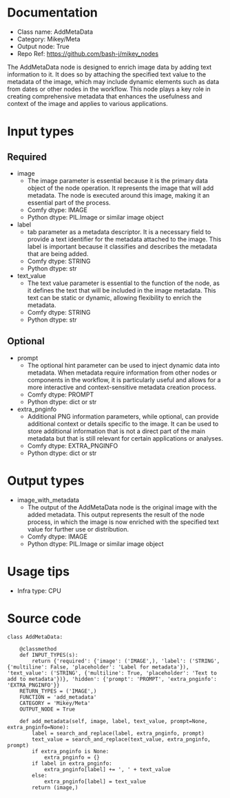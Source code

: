 # Documentation
- Class name: AddMetaData
- Category: Mikey/Meta
- Output node: True
- Repo Ref: https://github.com/bash-j/mikey_nodes

The AddMetaData node is designed to enrich image data by adding text information to it. It does so by attaching the specified text value to the metadata of the image, which may include dynamic elements such as data from dates or other nodes in the workflow. This node plays a key role in creating comprehensive metadata that enhances the usefulness and context of the image and applies to various applications.

# Input types
## Required
- image
    - The image parameter is essential because it is the primary data object of the node operation. It represents the image that will add metadata. The node is executed around this image, making it an essential part of the process.
    - Comfy dtype: IMAGE
    - Python dtype: PIL.Image or similar image object
- label
    - tab parameter as a metadata descriptor. It is a necessary field to provide a text identifier for the metadata attached to the image. This label is important because it classifies and describes the metadata that are being added.
    - Comfy dtype: STRING
    - Python dtype: str
- text_value
    - The text value parameter is essential to the function of the node, as it defines the text that will be included in the image metadata. This text can be static or dynamic, allowing flexibility to enrich the metadata.
    - Comfy dtype: STRING
    - Python dtype: str
## Optional
- prompt
    - The optional hint parameter can be used to inject dynamic data into metadata. When metadata require information from other nodes or components in the workflow, it is particularly useful and allows for a more interactive and context-sensitive metadata creation process.
    - Comfy dtype: PROMPT
    - Python dtype: dict or str
- extra_pnginfo
    - Additional PNG information parameters, while optional, can provide additional context or details specific to the image. It can be used to store additional information that is not a direct part of the main metadata but that is still relevant for certain applications or analyses.
    - Comfy dtype: EXTRA_PNGINFO
    - Python dtype: dict or str

# Output types
- image_with_metadata
    - The output of the AddMetaData node is the original image with the added metadata. This output represents the result of the node process, in which the image is now enriched with the specified text value for further use or distribution.
    - Comfy dtype: IMAGE
    - Python dtype: PIL.Image or similar image object

# Usage tips
- Infra type: CPU

# Source code
```
class AddMetaData:

    @classmethod
    def INPUT_TYPES(s):
        return {'required': {'image': ('IMAGE',), 'label': ('STRING', {'multiline': False, 'placeholder': 'Label for metadata'}), 'text_value': ('STRING', {'multiline': True, 'placeholder': 'Text to add to metadata'})}, 'hidden': {'prompt': 'PROMPT', 'extra_pnginfo': 'EXTRA_PNGINFO'}}
    RETURN_TYPES = ('IMAGE',)
    FUNCTION = 'add_metadata'
    CATEGORY = 'Mikey/Meta'
    OUTPUT_NODE = True

    def add_metadata(self, image, label, text_value, prompt=None, extra_pnginfo=None):
        label = search_and_replace(label, extra_pnginfo, prompt)
        text_value = search_and_replace(text_value, extra_pnginfo, prompt)
        if extra_pnginfo is None:
            extra_pnginfo = {}
        if label in extra_pnginfo:
            extra_pnginfo[label] += ', ' + text_value
        else:
            extra_pnginfo[label] = text_value
        return (image,)
```